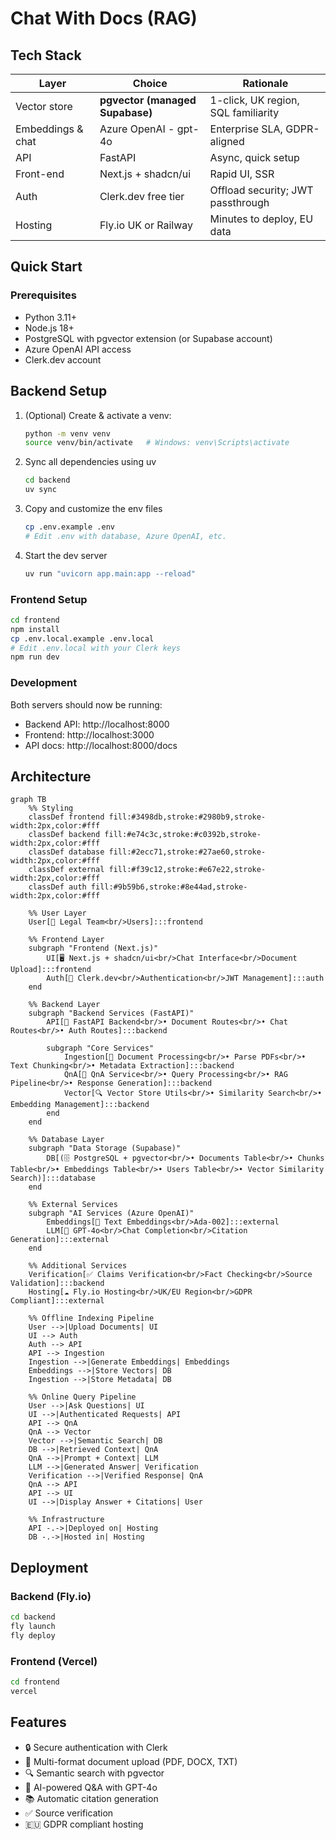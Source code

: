 # Chat With Docs (RAG)
## Tech Stack
| Layer             | Choice                          | Rationale                           |
| ----------------- | ------------------------------- | ----------------------------------- |
| Vector store      | **pgvector (managed Supabase)** | 1-click, UK region, SQL familiarity |
| Embeddings & chat | Azure OpenAI - gpt-4o           | Enterprise SLA, GDPR-aligned        |
| API               | FastAPI                         | Async, quick setup                  |
| Front-end         | Next.js + shadcn/ui             | Rapid UI, SSR                       |
| Auth              | Clerk.dev free tier             | Offload security; JWT passthrough   |
| Hosting           | Fly.io UK or Railway            | Minutes to deploy, EU data          |

## Quick Start

### Prerequisites
- Python 3.11+
- Node.js 18+
- PostgreSQL with pgvector extension (or Supabase account)
- Azure OpenAI API access
- Clerk.dev account

## Backend Setup
1. (Optional) Create & activate a venv:
   ```bash
   python -m venv venv
   source venv/bin/activate   # Windows: venv\Scripts\activate
   ```
2. Sync all dependencies using uv
   ```bash
   cd backend
   uv sync
   ```
3. Copy and customize the env files
   ```bash
   cp .env.example .env
   # Edit .env with database, Azure OpenAI, etc.
   ```
4. Start the dev server
   ```bash
   uv run "uvicorn app.main:app --reload"
   ```



### Frontend Setup
```bash
cd frontend
npm install
cp .env.local.example .env.local
# Edit .env.local with your Clerk keys
npm run dev
```

### Development
Both servers should now be running:
- Backend API: http://localhost:8000
- Frontend: http://localhost:3000
- API docs: http://localhost:8000/docs

## Architecture
```mermaid
graph TB
    %% Styling
    classDef frontend fill:#3498db,stroke:#2980b9,stroke-width:2px,color:#fff
    classDef backend fill:#e74c3c,stroke:#c0392b,stroke-width:2px,color:#fff
    classDef database fill:#2ecc71,stroke:#27ae60,stroke-width:2px,color:#fff
    classDef external fill:#f39c12,stroke:#e67e22,stroke-width:2px,color:#fff
    classDef auth fill:#9b59b6,stroke:#8e44ad,stroke-width:2px,color:#fff
    
    %% User Layer
    User[👤 Legal Team<br/>Users]:::frontend
    
    %% Frontend Layer
    subgraph "Frontend (Next.js)"
        UI[🖥️ Next.js + shadcn/ui<br/>Chat Interface<br/>Document Upload]:::frontend
        Auth[🔐 Clerk.dev<br/>Authentication<br/>JWT Management]:::auth
    end
    
    %% Backend Layer  
    subgraph "Backend Services (FastAPI)"
        API[🚀 FastAPI Backend<br/>• Document Routes<br/>• Chat Routes<br/>• Auth Routes]:::backend
        
        subgraph "Core Services"
            Ingestion[📄 Document Processing<br/>• Parse PDFs<br/>• Text Chunking<br/>• Metadata Extraction]:::backend
            QnA[🤖 QnA Service<br/>• Query Processing<br/>• RAG Pipeline<br/>• Response Generation]:::backend
            Vector[🔍 Vector Store Utils<br/>• Similarity Search<br/>• Embedding Management]:::backend
        end
    end
    
    %% Database Layer
    subgraph "Data Storage (Supabase)"
        DB[(🗄️ PostgreSQL + pgvector<br/>• Documents Table<br/>• Chunks Table<br/>• Embeddings Table<br/>• Users Table<br/>• Vector Similarity Search)]:::database
    end
    
    %% External Services
    subgraph "AI Services (Azure OpenAI)"
        Embeddings[🧠 Text Embeddings<br/>Ada-002]:::external
        LLM[💬 GPT-4o<br/>Chat Completion<br/>Citation Generation]:::external
    end
    
    %% Additional Services
    Verification[✅ Claims Verification<br/>Fact Checking<br/>Source Validation]:::backend
    Hosting[☁️ Fly.io Hosting<br/>UK/EU Region<br/>GDPR Compliant]:::external
    
    %% Offline Indexing Pipeline
    User -->|Upload Documents| UI
    UI --> Auth
    Auth --> API
    API --> Ingestion
    Ingestion -->|Generate Embeddings| Embeddings
    Embeddings -->|Store Vectors| DB
    Ingestion -->|Store Metadata| DB
    
    %% Online Query Pipeline
    User -->|Ask Questions| UI
    UI -->|Authenticated Requests| API
    API --> QnA
    QnA --> Vector
    Vector -->|Semantic Search| DB
    DB -->|Retrieved Context| QnA
    QnA -->|Prompt + Context| LLM
    LLM -->|Generated Answer| Verification
    Verification -->|Verified Response| QnA
    QnA --> API
    API --> UI
    UI -->|Display Answer + Citations| User
    
    %% Infrastructure
    API -.->|Deployed on| Hosting
    DB -.->|Hosted in| Hosting
```

## Deployment

### Backend (Fly.io)
```bash
cd backend
fly launch
fly deploy
```

### Frontend (Vercel)
```bash
cd frontend
vercel
```

## Features
- 🔒 Secure authentication with Clerk
- 📄 Multi-format document upload (PDF, DOCX, TXT)
- 🔍 Semantic search with pgvector
- 💬 AI-powered Q&A with GPT-4o
- 📚 Automatic citation generation
- ✅ Source verification
- 🇪🇺 GDPR compliant hosting
